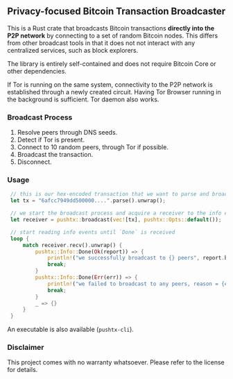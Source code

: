 ## Privacy-focused Bitcoin Transaction Broadcaster

This is a Rust crate that broadcasts Bitcoin transactions **directly into the P2P network** by
connecting to a set of random Bitcoin nodes. This differs from other broadcast tools in that it
does not not interact with any centralized services, such as block explorers.

The library is entirely self-contained and does not require Bitcoin Core or other dependencies.

If Tor is running on the same system, connectivity to the P2P network is established through a
newly created circuit. Having Tor Browser running in the background is sufficient. Tor daemon
also works.

### Broadcast Process

1. Resolve peers through DNS seeds.
2. Detect if Tor is present.
3. Connect to 10 random peers, through Tor if possible.
4. Broadcast the transaction.
5. Disconnect.

### Usage

```rust
 // this is our hex-encoded transaction that we want to parse and broadcast
 let tx = "6afcc7949dd500000....".parse().unwrap();

 // we start the broadcast process and acquire a receiver to the info events
 let receiver = pushtx::broadcast(vec![tx], pushtx::Opts::default());

 // start reading info events until `Done` is received
 loop {
     match receiver.recv().unwrap() {
         pushtx::Info::Done(Ok(report)) => {
             println!("we successfully broadcast to {} peers", report.broadcasts);
             break;
         }
         pushtx::Info::Done(Err(err)) => {
             println!("we failed to broadcast to any peers, reason = {err}");
             break;
         }
         _ => {}
     }
 }
```

An executable is also available (`pushtx-cli`).

### Disclaimer

This project comes with no warranty whatsoever. Please refer to the license for details.
